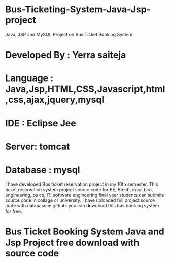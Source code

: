 # Bus-Ticketing-System-Java-Jsp-project
Java, JSP and MySQL Project on Bus Ticket Booking System


# Developed By : Yerra saiteja
# Language : Java,Jsp,HTML,CSS,Javascript,html,css,ajax,jquery,mysql
# IDE : Eclipse Jee
# Server: tomcat
# Database : mysql

I have developed Bus ticket reservation project in my 10th semester. This ticket reservation system project source code for BE, Btech, mca, bca, engineering, bs cs, IT, software engineering final year students can submits source code in collage or university. I have uploaded full project source code with database in github. you can download this bus booking system for free. 

# Bus Ticket Booking System Java and Jsp Project free download with source code
